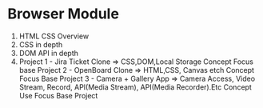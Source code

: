 # Browser Module 
1. HTML CSS Overview
2. CSS in depth
3. DOM API  in depth
4. Project
   1 - Jira Ticket Clone => CSS,DOM,Local Storage Concept Focus base Project
   2 - OpenBoard Clone => HTML,CSS, Canvas etch Concept Focus Base Project
   3 - Camera + Gallery App => Camera Access, Video Stream, Record, API(Media Stream), API(Media Recorder).Etc Concept   Use Focus Base Project

